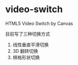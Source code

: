 video-switch
============
HTML5 Video Switch by Canvas

目前写了三种切换方式

1. 线性垂直平滑切换
2. 3D 翻转切换
3. 棋格形状切换